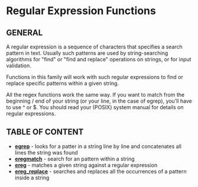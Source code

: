 # Regular Expression Functions

## GENERAL

A regular expression is a sequence of characters that specifies a search pattern in text. Usually such patterns are used by string-searching algorithms for "find" or "find and replace" operations on strings, or for input validation.

Functions in this family will work with such regular expressions to find or replace specific patterns within a given string.

All the regex functions work the same way. If you want to match from the beginning / end of your string (or your line, in the case of egrep), you’ll have to use ^ or $. You should read your (POSIX) system manual for details on regular expressions.

## TABLE OF CONTENT

- **[egrep](egrep.md)** - looks for a patter in a string line by line and concatenates all lines the string was found
- **[eregmatch](eregmatch.md)** - search for an pattern within a string
- **[ereg](ereg.md)** - matches a given string against a regular expression
- **[ereg_replace](ereg_replace.md)** - searches and replaces all the occurrences of a pattern inside a string
